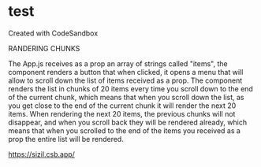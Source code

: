 # test
Created with CodeSandbox
 
RANDERING CHUNKS 

The App.js receives as a prop an array of strings called
"items", the component renders a button that when clicked, it opens a menu that will allow to
scroll down the list of items received as a prop.
The component renders the list in chunks of 20 items every time you scroll down to the
end of the current chunk, which means that when you scroll down the list, as you get close
to the end of the current chunk it will render the next 20 items.
When rendering the next 20 items, the previous chunks will not disappear, and when
you scroll back they will be rendered already, which means that when you scrolled to the
end of the items you received as a prop the entire list will be rendered.

https://sizil.csb.app/
